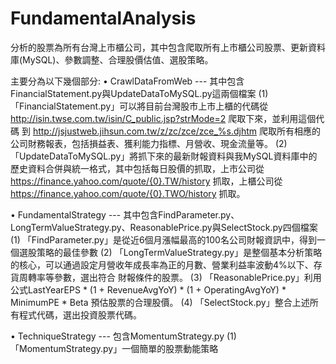 # FundamentalAnalysis
  分析的股票為所有台灣上市櫃公司，其中包含爬取所有上市櫃公司股票、更新資料庫(MySQL)、參數調整、合理股價估值、選股策略。

主要分為以下幾個部分:
•	CrawlDataFromWeb --- 其中包含FinancialStatement.py與UpdateDataToMySQL.py這兩個檔案
    (1) 「FinancialStatement.py」可以將目前台灣股市上市上櫃的代碼從 http://isin.twse.com.tw/isin/C_public.jsp?strMode=2 爬取下來，並利用這個代碼        到 http://jsjustweb.jihsun.com.tw/z/zc/zce/zce_%s.djhtm 爬取所有相應的公司財務報表，包括損益表、獲利能力指標、月營收、現金流量等。
    (2) 「UpdateDataToMySQL.py」將抓下來的最新財報資料與我MySQL資料庫中的歷史資料合併與統一格式，其中包括每日股價的抓取，上市公司從                          https://finance.yahoo.com/quote/{0}.TW/history 抓取，上櫃公司從 https://finance.yahoo.com/quote/{0}.TWO/history 抓取。
 
•	FundamentalStrategy --- 其中包含FindParameter.py、LongTermValueStrategy.py、ReasonablePrice.py與SelectStock.py四個檔案
    (1) 「FindParameter.py」是從近6個月漲幅最高的100名公司財報資訊中，得到一個選股策略的最佳參數
    (2) 「LongTermValueStrategy.py」是整個基本分析策略的核心，可以通過設定月營收年成長率為正的月數、營業利益率波動4%以下、存貨周轉率等參數，選出符合         財報條件的股票。
    (3) 「ReasonablePrice.py」利用公式LastYearEPS * (1 + RevenueAvgYoY) * (1 + OperatingAvgYoY) * MinimumPE * Beta 預估股票的合理股價。
    (4) 「SelectStock.py」整合上述所有程式代碼，選出投資股票代碼。
     
•	TechniqueStrategy --- 包含MomentumStrategy.py
    (1) 「MomentumStrategy.py」一個簡單的股票動能策略
